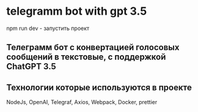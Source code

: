 # telegramm bot with gpt 3.5

npm run dev - запустить проект

## Телеграмм бот с конвертацией голосовых сообщений в текстовые, с поддержкой ChatGPT 3.5

## Технологии которые используются в проекте

NodeJs, OpenAI, Telegraf, Axios, Webpack, Docker, prettier
